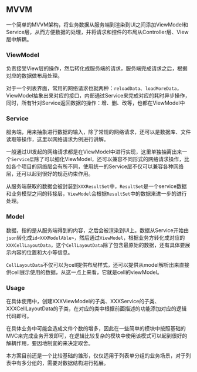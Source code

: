 ## MVVM

一个简单的MVVM架构，将业务数据从服务端到渲染到UI之间添加ViewModel和Service层，从而方便数据的处理，并将请求和控件的布局从Controller层、View层中解耦。

### ViewModel

负责接受View层的操作，然后转化成服务端的请求，服务端完成请求之后，根据对应的数据做布局处理。

对于一个列表界面，常用的网络请求也就两种：`reloadData`、`loadMoreData`，ViewModel抽象出来对应的接口，内部通过Service来完成对应的耗时异步操作，同时，所有针对Service返回数据的操作：增、删、改等，也都在ViewModel中

### Service

服务端，用来抽象进行数据的输入，除了常规的网络请求，还可以是数据库、文件读取等操作，这里以网络请求为例进行讲解。

一般通过UI发起的网络请求都是在ViewModel中进行实现，这里单独抽离出来一个`Service层`除了可以细化ViewModel，还可以兼容不同形式的网络请求操作，比如各个项目的网络层会有所不同，使用统一的Service层不仅可以兼容各种网络层，还可以起到很好的规范约束作用。

从服务端获取的数据会被封装到`XXXResultSet`中，`ResultSet`是一个service数据和业务模型之间的转接层，`ViewModel`会根据`ResultSet`中的数据来进一步的进行处理。

### Model

数据，指的是从服务端得到的内容，之后会被渲染到UI上。数据从Service开始由`json`转化成`id<XXXModelAble>`，然后通过`ViewModel`，根据业务方转化成对应的`XXXCellLayoutData`，这个`CellLayoutData`除了包含最原始的数据，还有具体要展示内容的位置和大小等信息。

`CellLayoutData`不仅可以为cell提供布局样式，还可以提供从model解析出来直接供cell展示使用的数据，从这一点上来看，它就是cell的viewModel。


### Usage

在具体使用中，创建XXXViewModel的子类、XXXService的子类、XXXCellLayoutData的子类，在对应的类中根据前面描述的功能添加对应的逻辑代码即可。

在具体业务中可能会造成文件个数的增多，因此在一些简单的模块中按照基础的MVC来完成业务开发即可，在逻辑比较复杂的模块中使用该模式可以起到很好的解耦作用，要因地制宜的来决定取舍。

本方案目前还是一个比较基础的雏形，仅仅适用于列表单分组的业务场景，对于列表中有多分组的，需要对数据结构进行拓展。


